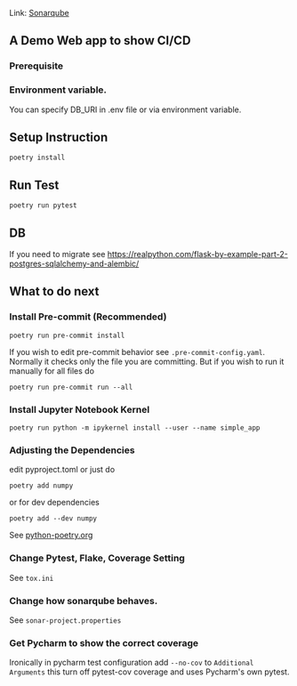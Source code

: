 Link: [Sonarqube](https://sonarcloud.io/summary/overall?id=thegangtechnology_simple_app)

## A Demo Web app to show CI/CD

### Prerequisite

### Environment variable.
You can specify DB_URI in .env file or via environment variable.


## Setup Instruction

```
poetry install
```

## Run Test

```
poetry run pytest
```

## DB

If you need to migrate see
https://realpython.com/flask-by-example-part-2-postgres-sqlalchemy-and-alembic/

## What to do next

### Install Pre-commit (Recommended)

```
poetry run pre-commit install
```

If you wish to edit pre-commit behavior see ```.pre-commit-config.yaml```.
Normally it checks only the file you are committing. But if you wish to run it manually for all files do

```
poetry run pre-commit run --all
```

### Install Jupyter Notebook Kernel

```
poetry run python -m ipykernel install --user --name simple_app
```

### Adjusting the Dependencies

edit pyproject.toml or just do

```
poetry add numpy
```

or for dev dependencies

```
poetry add --dev numpy
```

See [python-poetry.org](https://python-poetry.org/)

### Change Pytest, Flake, Coverage Setting

See ```tox.ini```

### Change how sonarqube behaves.

See ```sonar-project.properties```

### Get Pycharm to show the correct coverage

Ironically in pycharm test configuration add `--no-cov` to `Additional Arguments` this turn off pytest-cov coverage and
uses Pycharm's own pytest.
